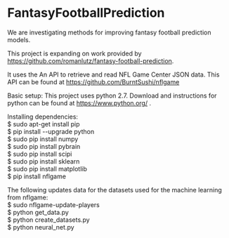 # FantasyFootballPrediction

We are investigating methods for improving fantasy football prediction models.

This project is expanding on work provided by https://github.com/romanlutz/fantasy-football-prediction.

It uses the An API to retrieve and read NFL Game Center JSON data. 
This API can be found at https://github.com/BurntSushi/nflgame


Basic setup: 
This project uses python 2.7. Download and instructions for python can be found at https://www.python.org/ .

Installing dependencies:<br/>
$ sudo apt-get install pip<br/>
$ pip install --upgrade python<br/>
$ sudo pip install numpy<br/>
$ sudo pip install pybrain<br/>
$ sudo pip install scipi<br/>
$ sudo pip install sklearn<br/>
$ sudo pip install matplotlib<br/>
$ pip install nflgame<br/>

The following updates data for the datasets used for the machine learning from nflgame:<br/>
$ sudo nflgame-update-players<br/>
$ python get_data.py<br/>
$ python create_datasets.py<br/>
$ python neural_net.py<br/>
  
  

